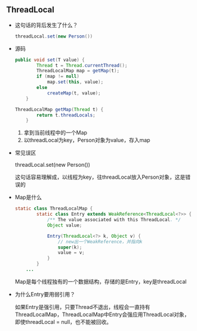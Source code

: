 ## ThreadLocal

- 这句话的背后发生了什么？

  ```java
  threadLocal.set(new Person())
  ```

- 源码

  ```java
  public void set(T value) {
          Thread t = Thread.currentThread();
          ThreadLocalMap map = getMap(t);
          if (map != null)
              map.set(this, value);
          else
              createMap(t, value);
      }
  
  ThreadLocalMap getMap(Thread t) {
          return t.threadLocals;
      }
  ```

  1. 拿到当前线程中的一个Map
  2. 以threadLocal为key，Person对象为value，存入map

- 常见误区

  threadLocal.set(new Person())

  这句话容易理解成，以线程为key，往threadLocal放入Person对象，这是错误的

- Map是什么

  ```java
  static class ThreadLocalMap {
          static class Entry extends WeakReference<ThreadLocal<?>> {
              /** The value associated with this ThreadLocal. */
              Object value;
  
              Entry(ThreadLocal<?> k, Object v) {
                  // new出一个WeakReference，并指向k
                  super(k);
                  value = v;
              }
          }
      ...
  ```

  Map是每个线程独有的一个数据结构，存储的是Entry，key是threadLocal

- 为什么Entry要用弱引用？

  如果Entry是强引用，只要Thread不退出，线程会一直持有ThreadLocalMap，ThreadLocalMap中Entry会强应用ThreadLocal对象，即使threadLocal = null，也不能被回收。